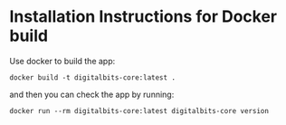 # Installation Instructions for Docker build  

Use docker to build the app:
```shell
docker build -t digitalbits-core:latest .
```
and then you can check the app by running:
```shell
docker run --rm digitalbits-core:latest digitalbits-core version
```
